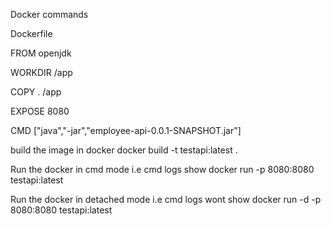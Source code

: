 Docker commands

Dockerfile 

FROM openjdk

WORKDIR /app

COPY . /app

EXPOSE 8080

CMD ["java","-jar","employee-api-0.0.1-SNAPSHOT.jar"]




build the image in docker
docker build -t testapi:latest .

Run the docker in cmd mode i.e cmd logs show
docker run -p  8080:8080 testapi:latest

Run the docker in detached mode i.e cmd logs wont show
docker run -d -p  8080:8080 testapi:latest

